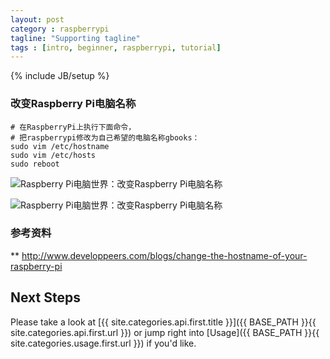```yaml
---
layout: post
category : raspberrypi
tagline: "Supporting tagline"
tags : [intro, beginner, raspberrypi, tutorial]
---
```

{% include JB/setup %}

### 改变Raspberry Pi电脑名称

    # 在RaspberryPi上执行下面命令，
    # 把raspberrypi修改为自己希望的电脑名称gbooks：
    sudo vim /etc/hostname
    sudo vim /etc/hosts
    sudo reboot

![Raspberry Pi电脑世界：改变Raspberry Pi电脑名称](https://lh6.googleusercontent.com/-zGOtZf_OD0k/UoqNwYiPCDI/AAAAAAAAF90/oiURt3rQGEs/w506-h363/2013-11-18-2159.png)

![Raspberry Pi电脑世界：改变Raspberry Pi电脑名称](https://lh5.googleusercontent.com/-pnL5M4Qp94s/UoqNpAmV_PI/AAAAAAAAF9c/AMyEptWCJvU/w506-h321/2013-11-18-2202.png)

### 参考资料
** http://www.developpeers.com/blogs/change-the-hostname-of-your-raspberry-pi

## Next Steps

Please take a look at [{{ site.categories.api.first.title }}]({{ BASE_PATH }}{{ site.categories.api.first.url }})
or jump right into [Usage]({{ BASE_PATH }}{{ site.categories.usage.first.url }}) if you'd like.